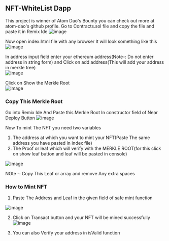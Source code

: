 ## NFT-WhiteList Dapp
This project is winner of Atom Dao's Bounty you can check out more at atom-dao's github profile. 
Go to Contracts.sol file and copy the file and paste it in Remix Ide
![image](https://user-images.githubusercontent.com/91150257/192331136-37914dc4-d3c4-46f9-afc1-f1ec9c8e4e76.png)

Now open index.html file with any browser It will look something like this
![image](https://user-images.githubusercontent.com/91150257/192331388-773afa20-f1ce-4b83-9cbc-c1f9dc7a8d96.png)

In address input field enter your ethereum address(Note-: Do not enter address in string form)
and Click on add address(This will add your address in merkle tree) <br/>
![image](https://user-images.githubusercontent.com/91150257/192331883-900fc02f-d2da-4e47-85ac-c764be42fe54.png)


Click on Show the Merkle Root <br/>
![image](https://user-images.githubusercontent.com/91150257/192332841-277f5e7d-55d8-46e1-a42a-82089b14d215.png)



### Copy This Merkle Root 
Go into Remix Ide 
And Paste this Merkle Root In constructor field of Near Deploy Button
![image](https://user-images.githubusercontent.com/91150257/192333128-72ea5fcc-4516-4292-ab48-b69d38659096.png)


Now To mint The NFT 
you need two variables 
1. The address at which you want to mint your NFT(Paste The same address you have pasted in index file)
2. The Proof or leaf which will verify with the MERKLE ROOT(for this click on show leaf button and leaf will be pasted in console)

![image](https://user-images.githubusercontent.com/91150257/192334352-4f8175d9-7ad7-4fab-87c7-5ac08c3224db.png)

NOte -: Copy This Leaf or array and remove Any extra spaces


### How to Mint NFT

1. Paste The Address and Leaf in the given field of safe mint function 

![image](https://user-images.githubusercontent.com/91150257/192334995-5dbb11b2-7ca1-4253-90ca-ba02b2dc9454.png)

2. Click on Transact button and your NFT will be mined successfully
![image](https://user-images.githubusercontent.com/91150257/192335977-e85201e4-eb76-4580-ad30-615de05882ba.png)

3. You can also Verify your address in isValid function
